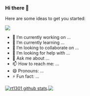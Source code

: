 ### Hi there 👋

Here are some ideas to get you started:

<img src="https://img.shields.io/static/v1?label=OS&message=linux" />

- 🔭 I’m currently working on ...
- 🌱 I’m currently learning ...
- 👯 I’m looking to collaborate on ...
- 🤔 I’m looking for help with ...
- 💬 Ask me about ...
- 📫 How to reach me: ...
- 😄 Pronouns: ...
- ⚡ Fun fact: ...


<a href="https://github.com/rt1301">
 <img align="center" src="https://github-readme-stats.vercel.app/api?username=highonweb&show_icons=true&count_private=true&theme=radical" alt="rt1301 github stats"/>
</a>
<a href="https://github.com/rt1301">
 <img align="center" src="https://github-readme-stats.vercel.app/api/top-langs/?username=highonweb&theme=radical&count_private=true&show_icons=true" />
</a>
